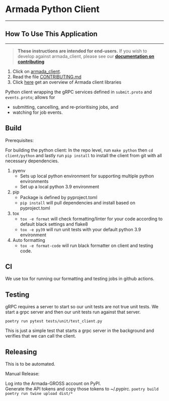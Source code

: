 Armada Python Client
=
<hr />

## How To Use This Application
***

> **These instructions are intended for end-users.** If you wish to develop against armada_client, please see our **[documentation on contributing](CONTRIBUTING.md )**

1) Click on [armada_client](https://pypi.org/project/armada-client/).
2) Read the file [CONTRIBUTING.md](CONTRIBUTING.md)
3) Click [here](https://armadaproject.io/libraries) get an overview of Armada client libraries

Python client wrapping the gRPC services defined in `submit.proto` and `events.proto`; allows for

- submitting, cancelling, and re-prioritising jobs, and
- watching for job events.


## Build
Prerequisites:

For building the python client:
In the repo level, run `make python` then `cd client/python` and lastly run `pip install` to install the client from git with all necessary dependencies.

1) pyenv
   - Sets up local python environment for supporting multiple python environments
   - Set up a local python 3.9 environment
2) pip
   - Package is defined by pyproject.toml
   - `pip install` will pull dependencies and install based on pyproject.toml
3) tox
   - `tox -e format` will check formatting/linter for your code according to default black settings and flake8
   - `tox -e py39` will run unit tests with your default python 3.9 environment
4) Auto formatting
   - `tox -e format-code` will run black formatter on client and testing code.
## CI

We use tox for running our formatting and testing jobs in github actions.

## Testing
gRPC requires a server to start so our unit tests are not true unit tests.  We start a grpc server and then our unit tests run against that server.

`poetry run pytest tests/unit/test_client.py`

This is just a simple test that starts a grpc server in the background and verifies that we can call the client.

## Releasing

This is to be automated.

Manual Release:

Log into the Armada-GROSS account on PyPI.  
Generate the API tokens and copy those tokens to ~/.pypirc.
`poetry build`
`poetry run twine upload dist/*`